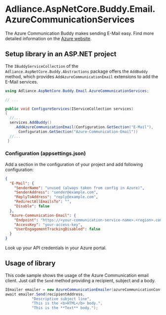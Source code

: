 ﻿# Adliance.AspNetCore.Buddy.Email.AzureCommunicationServices

The Azure Communication Buddy makes sending E-Mail easy. Find more detailed information on the [Azure website](https://learn.microsoft.com/en-us/azure/communication-services/concepts/email/prepare-email-communication-resource).

## Setup library in an ASP.NET project

The `IBuddyServiceCollection` of the `Adliance.AspNetCore.Buddy.Abstractions` package offers the `AddBuddy` method, which provides `AddAzureCommunicationEmail` extensions to add the E-Mail services.

```c#
using Adliance.AspNetCore.Buddy.Email.AzureCommunicationServices;

// ...

public void ConfigureServices(IServiceCollection services)
{
  //...
  services.AddBuddy()
    .AddAzureCommunicationEmail(Configuration.GetSection("E-Mail"),
      Configuration.GetSection("Azure-Communication-Email"))    
  //...
 }
```

### Configuration (appsettings.json)

Add a section in the configuration of your project and add following configuration:

```json
{
  "E-Mail": {
    "SenderName": "unused (always taken from config in Azure)",
    "SenderAddress": "sender@example.com",
    "ReplyToAddress": "reply@example.com",
    "RedirectAllEmailsTo": "",
    "Disable": false
  },
  "Azure-Communication-Email": {
    "Endpoint": "https://<your-communication-service-name>.<region>.communication.azure.com/",
    "AccessKey": "your-access-key",
    "UserEngagementTrackingDisabled": false
  }
}
```

Look up your API credentials in your Azure portal.

## Usage of library

This code sample shows the usage of the Azure Communication email client. Just call the `Send` method providing a recipient, subject and a body.
```c#
IEmailer emailer = new AzureCommunicationEmailer(azureCommunicationConfig, emailConfig);
await emailer.Send(recipientAddress,
            "Descriptive subject line",
            "This is the <b>HTML</b> body.",
            "This is the **Text** body.");
```
